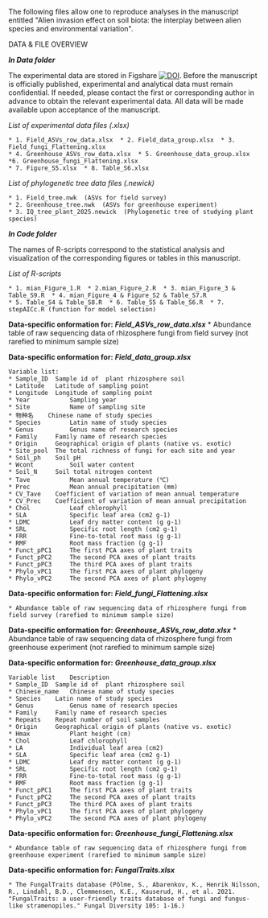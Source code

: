 The following files allow one to reproduce analyses in the manuscript entitled "Alien invasion effect on soil biota: the interplay between alien species and environmental variation".

DATA & FILE OVERVIEW

***In Data folder***

The experimental data are stored in Figshare [![DOI](https://zenodo.org/badge/DOI/10.6084/m9.figshare.28139549.svg)](https://doi.org/10.6084/m9.figshare.28139549.v1).
Before the manuscript is officially published, experimental and analytical data must remain confidential. 
If needed, please contact the first or corresponding author in advance to obtain the relevant experimental data. 
All data will be made available upon acceptance of the manuscript.

*List of experimental data files (.xlsx)*

    * 1. Field_ASVs_row_data.xlsx  * 2. Field_data_group.xlsx  * 3. Field_fungi_Flattening.xlsx
    * 4. Greenhouse_ASVs_row_data.xlsx  * 5. Greenhouse_data_group.xlsx  *6. Greenhouse_fungi_Flattening.xlsx  
    * 7. Figure_S5.xlsx  * 8. Table_S6.xlsx
    
*List of phylogenetic tree data files (.newick)*  

    * 1. Field_tree.nwk  (ASVs for field survey)
    * 2. Greenhouse_tree.nwk  (ASVs for greenhouse experiment)
    * 3. IQ_tree_plant_2025.newick  (Phylogenetic tree of studying plant species)

***In Code folder***

The names of R-scripts correspond to the statistical analysis and visualization of the corresponding figures or tables in this manuscript.

*List of R-scripts*

    * 1. mian_Figure_1.R  * 2.mian_Figure_2.R  * 3. mian_Figure_3 & Table_S9.R  * 4. mian_Figure_4 & Figure_S2 & Table_S7.R  
    * 5. Table_S4 & Table_S8.R  * 6. Table_S5 & Table_S6.R  * 7. stepAICc.R (function for model selection)
    
**Data-specific onformation for:** ***Field_ASVs_row_data.xlsx***
    * Abundance table of raw sequencing data of rhizosphere fungi from field survey (not rarefied to minimum sample size)

**Data-specific onformation for:** ***Field_data_group.xlsx***

    Variable list:
    * Sample_ID	 Sample id of  plant rhizosphere soil 
    * Latitude	 Latitude of sampling point
    * Longitude	 Longitude of sampling point
    * Year	         Sampling year
    * Site	         Name of sampling site
    * 物种名	 Chinese name of study species
    * Species        Latin name of study species
    * Genus	         Genus name of research species
    * Family	 Family name of research species
    * Origin	 Geographical origin of plants (native vs. exotic)
    * Site_pool	 The total richness of fungi for each site and year
    * Soil_ph	 Soil pH
    * Wcont	         Soil water content
    * Soil_N	 Soil total nitrogen content
    * Tave	         Mean annual temperature (℃)
    * Prec	         Mean annual precipitation (mm)
    * CV_Tave	 Coefficient of variation of mean annual temperature
    * CV_Prec	 Coefficient of variation of mean annual precipitation
    * Chol	         Leaf chlorophyll
    * SLA	         Specific leaf area (cm2 g-1)
    * LDMC	         Leaf dry matter content (g g-1)
    * SRL	         Specific root length (cm2 g-1)
    * FRR	         Fine-to-total root mass (g g-1)
    * RMF	         Root mass fraction (g g-1)
    * Funct_pPC1	 The first PCA axes of plant traits
    * Funct_pPC2	 The second PCA axes of plant traits
    * Funct_pPC3	 The third PCA axes of plant traits
    * Phylo_vPC1	 The first PCA axes of plant phylogeny
    * Phylo_vPC2	 The second PCA axes of plant phylogeny

**Data-specific onformation for:** ***Field_fungi_Flattening.xlsx***

    * Abundance table of raw sequencing data of rhizosphere fungi from field survey (rarefied to minimum sample size)
      
**Data-specific onformation for:** ***Greenhouse_ASVs_row_data.xlsx***
    * Abundance table of raw sequencing data of rhizosphere fungi from greenhouse experiment (not rarefied to minimum sample size)

**Data-specific onformation for:** ***Greenhouse_data_group.xlsx***

    Variable list	 Description
    * Sample_ID	 Sample id of  plant rhizosphere soil 
    * Chinese_name	 Chinese name of study species
    * Species	 Latin name of study species
    * Genus	         Genus name of research species
    * Family	 Family name of research species
    * Repeats	 Repeat number of soil samples
    * Origin	 Geographical origin of plants (native vs. exotic)
    * Hmax	         Plant height (cm)
    * Chol	         Leaf chlorophyll
    * LA	         Individual leaf area (cm2)
    * SLA	         Specific leaf area (cm2 g-1)
    * LDMC	         Leaf dry matter content (g g-1)
    * SRL	         Specific root length (cm2 g-1)
    * FRR	         Fine-to-total root mass (g g-1)
    * RMF	         Root mass fraction (g g-1)
    * Funct_pPC1	 The first PCA axes of plant traits
    * Funct_pPC2	 The second PCA axes of plant traits
    * Funct_pPC3	 The third PCA axes of plant traits
    * Phylo_vPC1	 The first PCA axes of plant phylogeny
    * Phylo_vPC2	 The second PCA axes of plant phylogeny

**Data-specific onformation for:** ***Greenhouse_fungi_Flattening.xlsx***

    * Abundance table of raw sequencing data of rhizosphere fungi from greenhouse experiment (rarefied to minimum sample size)
    
**Data-specific onformation for:** ***FungalTraits.xlsx***

    * The FungalTraits database (Põlme, S., Abarenkov, K., Henrik Nilsson, R., Lindahl, B.D., Clemmensen, K.E., Kauserud, H., et al. 2021. "FungalTraits: a user-friendly traits database of fungi and fungus-like stramenopiles." Fungal Diversity 105: 1-16.)
